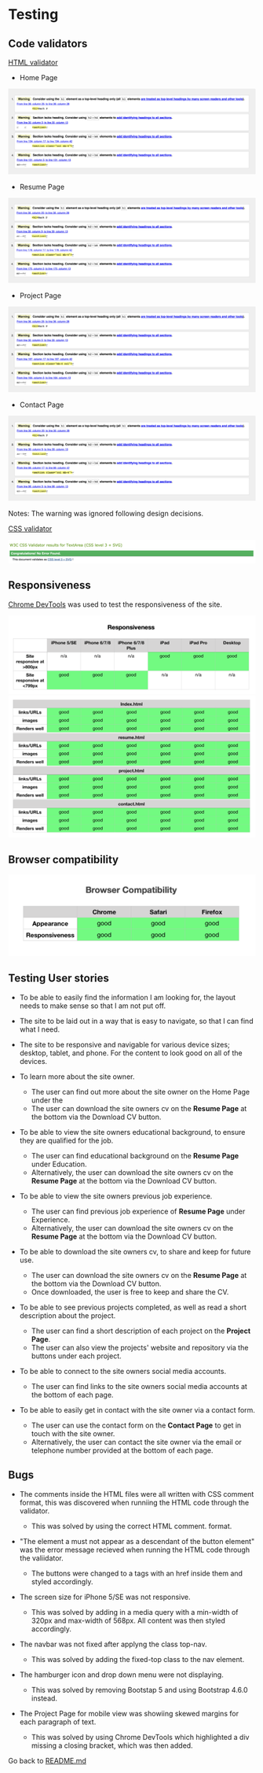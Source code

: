 # Testing 

## Code validators 

[HTML validator](https://validator.w3.org/)

* Home Page

![index validator](/readme-files/index-validator.png)

* Resume Page

![resume validator](/readme-files/resume-validator.png)

* Project Page

![Project validator](/readme-files/project-validator.png)

* Contact Page

![Contact validator](/readme-files/contact-validator.png)

Notes:
The warning was ignored following design decisions. 

[CSS validator](https://jigsaw.w3.org/css-validator/validator)

![css validator](/readme-files/css-validator.png)

## Responsiveness

[Chrome DevTools](https://developer.chrome.com/docs/devtools/) was used to test the responsiveness of the site. 

![Devices](/readme-files/devices.png)
![Responsiveness](/readme-files/responsiveness.png)

## Browser compatibility 

![Browser compatibility](/readme-files/browser-compatibility.png)

## Testing User stories 

* To be able to easily find the information I am looking for, the layout needs to make sense so that I am not put off. 

* The site to be laid out in a way that is easy to navigate, so that I can find what I need. 

* The site to be responsive and navigable for various device sizes; desktop, tablet, and phone. For the content to look good on all of the devices.

* To learn more about the site owner.
    * The user can find out more about the site owner on the Home Page under the 
    * The user can download the site owners cv on the **Resume Page** at the bottom via the Download CV button. 


* To be able to view the site owners educational background, to ensure they are qualified for the job.
    * The user can find educational background on the **Resume Page** under Education. 
    * Alternatively, the user can download the site owners cv on the **Resume Page** at the bottom via the Download CV button. 

* To be able to view the site owners previous job experience. 
    * The user can find previous job experience of **Resume Page** under Experience. 
    * Alternatively, the user can download the site owners cv on the **Resume Page** at the bottom via the Download CV button. 

* To be able to download the site owners cv, to share and keep for future use. 
    * The user can download the site owners cv on the **Resume Page** at the bottom via the Download CV button. 
    * Once downloaded, the user is free to keep and share the CV. 

* To be able to see previous projects completed, as well as read a short description about the project.
    * The user can find a short description of each project on the **Project Page**. 
    * The user can also view the projects' website and repository via the buttons under each project. 

* To be able to connect to the site owners social media accounts. 
    * The user can find links to the site owners social media accounts at the bottom of each page.   

* To be able to easily get in contact with the site owner via a contact form.
    * The user can use the contact form on the **Contact Page** to get in touch with the site owner. 
    * Alternatively, the user can contact the site owner via the email or telephone number provided at the bottom of each page. 

## Bugs

* The comments inside the HTML files were all written with CSS comment format, this was discovered when runniing the HTML code through the validator. 
    * This was solved by using the correct HTML comment. format. 

* "The element a must not appear as a descendant of the button element" was the error message recieved when running the HTML code through the valiidator. 
    * The buttons were changed to a tags with an href inside them and styled accordingly. 

* The screen size for iPhone 5/SE was not responsive. 
    * This was solved by adding in a media query with a min-width of 320px and max-width of 568px. All content was then styled accordingly. 

* The navbar was not fixed after applyng the class top-nav.
    * This was solved by adding the fixed-top class to the nav element. 

* The hamburger icon and drop down menu were not displaying. 
    * This was solved by removing Bootstap 5 and using Bootstrap 4.6.0 instead. 

* The Project Page for mobile view was showiing skewed margins for each paragraph of text. 
    * This was solved by using Chrome DevTools which highlighted a div missing a closing bracket, which was then added. 

Go back to [README.md](https://github.com/PillowFishSticks/My-Resume/blob/master/README.md)